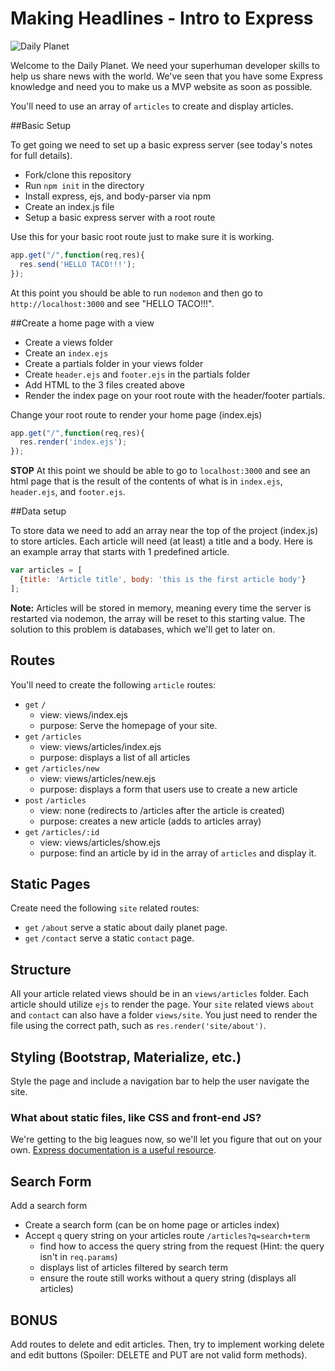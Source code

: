 # Making Headlines - Intro to Express

![Daily Planet](http://blogs.smithsonianmag.com/design/files/2013/06/first-daily-planet1.jpg)

Welcome to the Daily Planet. We need your superhuman developer skills to help us share news with the world. We've seen that you have some Express knowledge and need you to make us a MVP website as soon as possible.

You'll need to use an array of `articles` to create and display articles.

##Basic Setup

To get going we need to set up a basic express server (see today's notes for full details).

* Fork/clone this repository
* Run `npm init` in the directory
* Install express, ejs, and body-parser via npm
* Create an index.js file
* Setup a basic express server with a root route

Use this for your basic root route just to make sure it is working.

```js
app.get("/",function(req,res){
  res.send('HELLO TACO!!!');
});
```

At this point you should be able to run `nodemon` and then go to `http://localhost:3000` and see "HELLO TACO!!!".

##Create a home page with a view

* Create a views folder
* Create an `index.ejs`
* Create a partials folder in your views folder
* Create `header.ejs` and `footer.ejs` in the partials folder
* Add HTML to the 3 files created above
* Render the index page on your root route with the header/footer partials.

Change your root route to render your home page (index.ejs)

```js
app.get("/",function(req,res){
  res.render('index.ejs');
});
```

**STOP** At this point we should be able to go to `localhost:3000` and see an html page that is the result of the contents of what is in `index.ejs`, `header.ejs`, and `footer.ejs`.

##Data setup

To store data we need to add an array near the top of the project (index.js) to store articles. Each article will need (at least) a title and a body. Here is an example array that starts with 1 predefined article.

```javascript
var articles = [
  {title: 'Article title', body: 'this is the first article body'}
];
```

**Note:** Articles will be stored in memory, meaning every time the server is restarted via nodemon, the array will be reset to this starting value. The solution to this problem is databases, which we'll get to later on.

## Routes

You'll need to create the following `article` routes:

* `get` `/`
    * view: views/index.ejs
    * purpose: Serve the homepage of your site.
* `get` `/articles`
    * view: views/articles/index.ejs
    * purpose: displays a list of all articles
* `get` `/articles/new`
    * view: views/articles/new.ejs
    * purpose: displays a form that users use to create a new article
* `post` `/articles`
    * view: none (redirects to /articles after the article is created)
    * purpose: creates a new article (adds to articles array)
* `get` `/articles/:id`
    * view: views/articles/show.ejs
    * purpose: find an article by id in the array of `articles` and display it.

## Static Pages
Create need the following `site` related routes:

* `get` `/about` serve a static about daily planet page.
* `get` `/contact` serve a static `contact` page.

## Structure

All your article related views should be in an `views/articles` folder. Each article should utilize `ejs` to render the page. Your `site` related views `about` and `contact` can also have a folder `views/site`. You just need to render the file using the correct path, such as `res.render('site/about')`.


## Styling (Bootstrap, Materialize, etc.)

Style the page and include a navigation bar to help the user navigate the site.

### What about static files, like CSS and front-end JS?

We're getting to the big leagues now, so we'll let you figure that out on your own. [Express documentation is a useful resource](http://expressjs.com/starter/static-files.html).


## Search Form

Add a search form

* Create a search form (can be on home page or articles index)
* Accept `q` query string on your articles route `/articles?q=search+term`
    * find how to access the query string from the request (Hint: the query isn't in `req.params`)
    * displays list of articles filtered by search term
    * ensure the route still works without a query string (displays all articles)

## BONUS

Add routes to delete and edit articles. Then, try to implement working delete and edit buttons (Spoiler: DELETE and PUT are not valid form methods).

